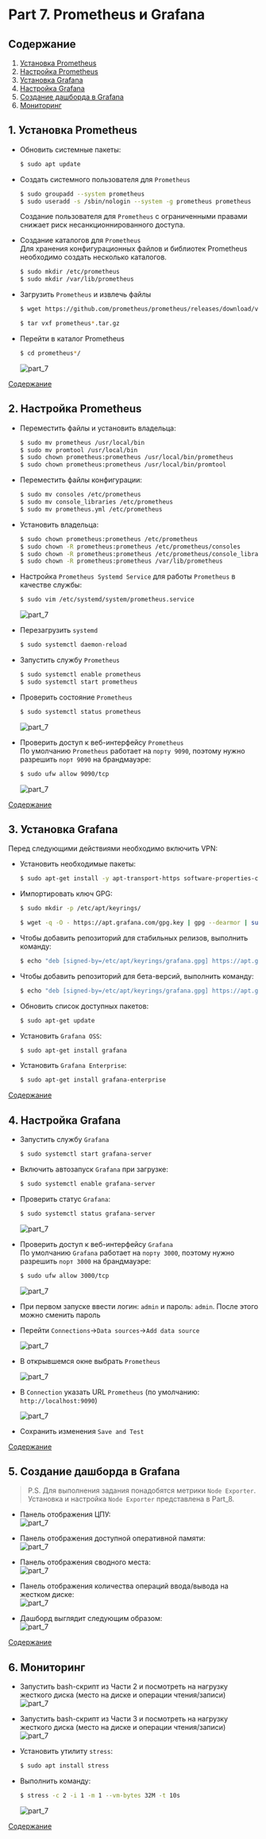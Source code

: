 # Part 7. Prometheus и Grafana

## Содержание

1. [Установка Prometheus](#1-установка-prometheus)
2. [Настройка Prometheus](#2-настройка-prometheus)
3. [Установка Grafana](#3-установка-grafana)
4. [Настройка Grafana](#4-настройка-grafana)
5. [Создание дашборда в Grafana](#5-создание-дашборда-в-grafana)
6. [Мониторинг](#6-мониторинг)


## 1. Установка Prometheus

* Обновить системные пакеты: <br/>
  ```sh
  $ sudo apt update
  ```
* Создать системного пользователя для `Prometheus`<br/>
  ```sh
  $ sudo groupadd --system prometheus
  $ sudo useradd -s /sbin/nologin --system -g prometheus prometheus
  ```
  Создание пользователя для `Prometheus` с ограниченными правами снижает риск несанкционнированного доступа.<br/>

* Создание каталогов для `Prometheus`<br/>
  Для хранения конфигурационных файлов и библиотек Prometheus необходимо создать несколько каталогов.
  ```sh
  $ sudo mkdir /etc/prometheus
  $ sudo mkdir /var/lib/prometheus
  ```

* Загрузить `Prometheus` и извлечь файлы<br/>
  ```sh
  $ wget https://github.com/prometheus/prometheus/releases/download/v2.43.0/prometheus-2.43.0.linux-amd64.tar.gz

  $ tar vxf prometheus*.tar.gz
  ```

* Перейти в каталог Prometheus<br/>
  ```sh
  $ cd prometheus*/
  ```

  ![part_7](./screenshots/1.png)<br/>

[Содержание](#содержание)

## 2. Настройка Prometheus

* Переместить файлы и установить владельца:<br/>
  ```sh
  $ sudo mv prometheus /usr/local/bin
  $ sudo mv promtool /usr/local/bin
  $ sudo chown prometheus:prometheus /usr/local/bin/prometheus
  $ sudo chown prometheus:prometheus /usr/local/bin/promtool
  ```

* Переместить файлы конфигурации:<br/>
  ```sh
  $ sudo mv consoles /etc/prometheus
  $ sudo mv console_libraries /etc/prometheus
  $ sudo mv prometheus.yml /etc/prometheus
  ```

* Установить владельца:<br/>
  ```sh
  $ sudo chown prometheus:prometheus /etc/prometheus
  $ sudo chown -R prometheus:prometheus /etc/prometheus/consoles
  $ sudo chown -R prometheus:prometheus /etc/prometheus/console_libraries
  $ sudo chown -R prometheus:prometheus /var/lib/prometheus
  ```

* Настройка `Prometheus Systemd Service` для работы `Prometheus` в качестве службы:<br/>
  ```sh
  $ sudo vim /etc/systemd/system/prometheus.service
  ```

  ![part_7](./screenshots/2.png)<br/>

* Перезагрузить `systemd`<br/>
  ```sh
  $ sudo systemctl daemon-reload
  ```

* Запустить службу `Prometheus`<br/>
  ```sh
  $ sudo systemctl enable prometheus
  $ sudo systemctl start prometheus
  ```

* Проверить состояние `Prometheus`<br/>
  ```sh
  $ sudo systemctl status prometheus
  ```

  ![part_7](./screenshots/3.png)<br/>

* Проверить доступ к веб-интерфейсу `Prometheus`<br/>
  По умолчанию `Prometheus` работает на `порту 9090`, поэтому нужно разрешить `порт 9090` на брандмауэре:<br/>
  ```sh
  $ sudo ufw allow 9090/tcp
  ```

  ![part_7](./screenshots/4.png)<br/>

[Содержание](#содержание)

## 3. Установка Grafana

Перед следующими действиями необходимо включить VPN:<br/>

* Установить необходимые пакеты:<br/>
  ```sh
  $ sudo apt-get install -y apt-transport-https software-properties-common wget
  ```

* Импортировать ключ GPG:<br/>
  ```sh
  $ sudo mkdir -p /etc/apt/keyrings/

  $ wget -q -O - https://apt.grafana.com/gpg.key | gpg --dearmor | sudo tee /etc/apt/keyrings/grafana.gpg > /dev/null
  ```

* Чтобы добавить репозиторий для стабильных релизов, выполнить команду:<br/>
  ```sh
  $ echo "deb [signed-by=/etc/apt/keyrings/grafana.gpg] https://apt.grafana.com stable main" | sudo tee -a /etc/apt/sources.list.d/grafana.list
  ```

* Чтобы добавить репозиторий для бета-версий, выполнить команду:<br/>
  ```sh
  $ echo "deb [signed-by=/etc/apt/keyrings/grafana.gpg] https://apt.grafana.com beta main" | sudo tee -a /etc/apt/sources.list.d/grafana.list
  ```

* Обновить список доступных пакетов:<br/>
  ```sh
  $ sudo apt-get update
  ```

* Установить `Grafana OSS`:<br/>
  ```sh
  $ sudo apt-get install grafana
  ```

* Установить `Grafana Enterprise`:<br/>
  ```sh
  $ sudo apt-get install grafana-enterprise
  ```

[Содержание](#содержание)

## 4. Настройка Grafana

* Запустить службу `Grafana`<br/>
  ```sh
  $ sudo systemctl start grafana-server
  ```

* Включить автозапуск `Grafana` при загрузке:<br/>
  ```sh
  $ sudo systemctl enable grafana-server
  ```

* Проверить статус `Grafana`:<br/>
  ```sh
  $ sudo systemctl status grafana-server
  ```

  ![part_7](./screenshots/5.png)<br/>

* Проверить доступ к веб-интерфейсу `Grafana`<br/>
  По умолчанию `Grafana` работает на `порту 3000`, поэтому нужно разрешить `порт 3000` на брандмауэре:<br/>
  ```sh
  $ sudo ufw allow 3000/tcp
  ```

  ![part_7](./screenshots/6.png)<br/>

* При первом запуске ввести логин: `admin` и пароль: `admin`. После этого можно сменить пароль<br/>

* Перейти `Connections`->`Data sources`->`Add data source`<br/>

  ![part_7](./screenshots/7.png)<br/>

* В открывшемся окне выбрать `Prometheus`<br/>

  ![part_7](./screenshots/8.png)<br/>

* В `Connection` указать URL `Prometheus` (по умолчанию: `http://localhost:9090`)

  ![part_7](./screenshots/9.png)<br/>

* Сохранить изменения `Save and Test`<br/>

[Содержание](#содержание)

## 5. Создание дашборда в Grafana

> P.S. Для выполнения задания понадобятся метрики `Node Exporter`. Установка и настройка `Node Exporter` представлена в Part_8.

* Панель отображения ЦПУ:<br/>
  ![part_7](./screenshots/10.png)<br/>

* Панель отображения доступной оперативной памяти:<br/>
  ![part_7](./screenshots/11.png)<br/>

* Панель отображения сводного места:<br/>
  ![part_7](./screenshots/12.png)<br/>

* Панель отображения количества операций ввода/вывода на жестком диске:<br/>
  ![part_7](./screenshots/13.png)<br/>

* Дашборд выглядит следующим образом:<br/>
  ![part_7](./screenshots/14.png)<br/>

[Содержание](#содержание)

## 6. Мониторинг 

* Запустить bash-скрипт из Части 2 и посмотреть на нагрузку жесткого диска (место на диске и операции чтения/записи)<br/>
  ![part_7](./screenshots/15.png)<br/>

* Запустить bash-скрипт из Части 3 и посмотреть на нагрузку жесткого диска (место на диске и операции чтения/записи)<br/>
  ![part_7](./screenshots/16.png)<br/>

* Установить утилиту `stress`:<br/>
  ```sh
  $ sudo apt install stress
  ```

* Выполнить команду:<br/>
  ```sh
  $ stress -c 2 -i 1 -m 1 --vm-bytes 32M -t 10s
  ```

  ![part_7](./screenshots/17.png)<br/>

[Содержание](#содержание)
